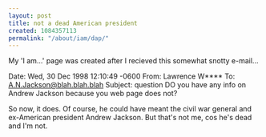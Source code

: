 ```yaml
---
layout: post
title: not a dead American president
created: 1084357113
permalink: "/about/iam/dap/"
---
```

My 'I am...' page was created after I recieved this somewhat snotty e-mail...

 Date: Wed, 30 Dec 1998 12:10:49 -0600
 From: Lawrence W****
 To: A.N.Jackson@blah.blah.blah
 Subject: question
 DO you have any info on Andrew Jackson because you web page does not?

So now, it does. Of course, he could have meant the civil war general and ex-American president Andrew Jackson. But that's not me, cos he's dead and I'm not. 
